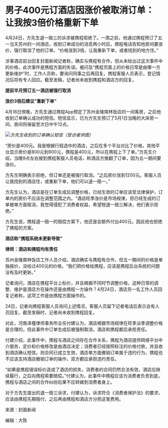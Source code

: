 # 男子400元订酒店因涨价被取消订单：让我按3倍价格重新下单

4月24日，方先生退一赔三的诉求被携程拒绝了。一周之前，他通过携程预订了五一当天苏州的一间酒店，收到订单成功的消息两小时后，携程电话告知他房间要涨价，强行取消了他的订单。“价格涨到3倍，让我重新下单，或者找别的地方住。”

涉事酒店前台回复封面新闻记者称，确实与携程有合作，但从未给出过这次事件中的价格，此次事件是携程方面的失误。被问及“携程页面上的价格日常是由哪一方更新维护”时，工作人员称，要询问同事之后再回复。携程客服人员表示，登记情况后将有专人回应。截至发稿，记者尚未收到携程和酒店方的回复。

**提前半月预订五一酒店被强行取消**

**涨价3倍后建议“重新下单”**

4月18日傍晚，方先生通过携程App预定了苏州金陵南林饭店的一间客房，之后他收到订单确认成功的短信。短信显示，已为方先生预订了5月1日当晚的大床房一间，房间将保留至次日中午12点。

![](https://inews.gtimg.com/om_bt/OqPjC1PS9p0tTcT8oXpCjcDj4ZmFljwYJrGOzCzU_5FR0AA/1000)_方先生收到的订单确认短信（受访者供图）_

“房价是400元。我是根据行程选中的酒店，之后在多个平台对比了价格，其他平台显示房价是800元到900元，携程是400元，所以在携程上下了单。”方先生介绍，当晚9点左右接到携程客服人员电话，称酒店方推翻了订单，因为五一期间要涨价。

方先生明确表示拒绝，但订单还是被强行取消。“之后房价涨到1200元。客服人员让我找别的酒店住，或重新下单，他们可以退一赔一。”

方先生认为，酒店是在订单生成后调整价格，已经生效的订单应该受法律保护，订单内的房价不应该在调整范围之内。“酒店旺季涨价是市场规律，但已经生成的订单被单方面取消，我觉得侵犯了消费者权益，希望按退一赔三解决，他们表示拒绝。”

方先生说，携程退一赔一的赔偿方案下，他还是会额外付出400元，因此他也拒绝了携程的方案。

**酒店称“携程系统未更新导致”**

**律师：酒店和携程均有责任**

苏州金陵南林饭店工作人员介绍，酒店确实与携程有合作，但五一期间的价格是单独报价，没给过400元的价格，“我们把价格给携程，应该是携程后台系统的问题没有及时更新。”

记者询问，酒店在携程平台上标价，并且根据不同时节调整价格，这种日常的调整、维护是酒店方在操作还是由携程一方操作？4月24日，酒店另一名工作人员回复记者称，这项工作是由携程方面操作的。

24日，记者向携程客服人员询问上述情况，客服人员留下记者电话后表示会有人员回复。截至发稿时，记者尚未收到携程回复。

对此，河南泽槿律师事务所主任付建认为，酒店根据市场规律在旺季淡季调整价格是合理的，但此事件中订单生成后被强制取消，酒店和携程都应承担责任。

付建介绍，此事件中，携程与酒店之间存在合作关系，携程为酒店提供网络平台中介服务，定价和价格修改是由酒店决定；消费者已经按照标注的价格付款，并且收到酒店确认短信，则合同已成立生效，酒店单方面撤销订单属于违约行为，携程也不应该支持酒店撤销订单的操作，双方都应承担违约责任。

“如果是携程错误标价造成了酒店的损失，消费者的合同仍然合法有效，酒店应继续履行，之后向携程索要赔偿。”付建认为，此事件中携程应该为消费者负责到底，携程与酒店之间的合作纠纷后果不应转嫁到消费者身上。

对于方先生提出的退一赔三诉求，付建认为，诉求符合《消费者保护法》的要求，应该由携程先期赔付，之后再由携程和酒店方分担这笔费用。

来源：封面新闻

编辑：大陈

